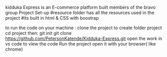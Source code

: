 kidduka Express is an E-commerce platform built members of the bravo group
Project Set-up 
  #resource folder has all the resources used in the project
  #its built in html & CSS with boostrap

  to run the code on your machine : clone the project to 
        create folder project
        cd project then:
            git init
            git clone https://github.com/PetersonKatende/Kidduka-Express.git
        open the work in vs code to view the code
        Run the project open it with your browser( like chrome)
        
            
